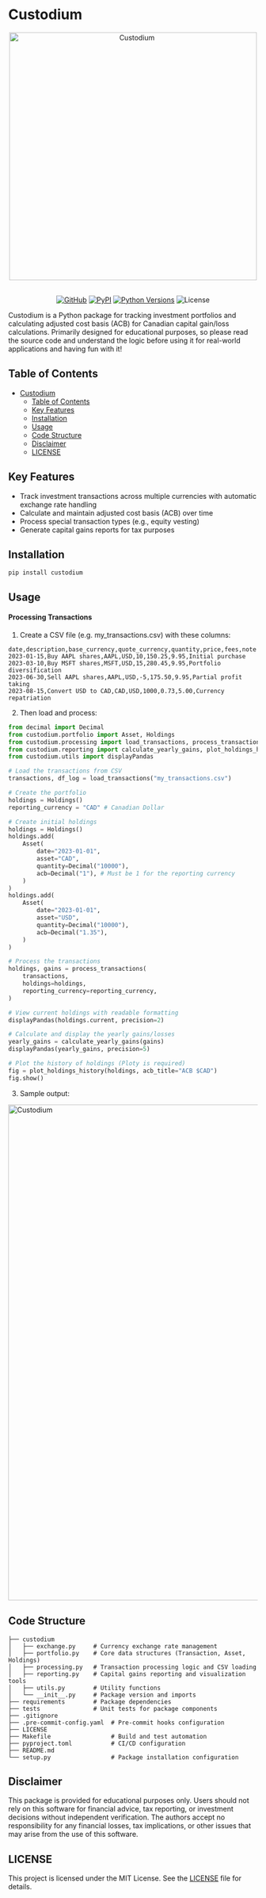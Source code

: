 # Custodium

<div align="center">

<img alt="Custodium" src="https://raw.githubusercontent.com/nsarang/custodium/refs/heads/main/images/logo.jpg" width="500px" style="max-width: 100%;">
<br/>
<br/>

[![GitHub](https://img.shields.io/badge/nsarang-custodium-red?logo=github&logoSize=auto)](https://github.com/nsarang/custodium)
[![PyPI](https://img.shields.io/pypi/v/custodium?logoSize=auto)](https://pypi.org/project/custodium/)
[![Python Versions](https://img.shields.io/pypi/pyversions/custodium?logo=python&logoSize=auto)](https://pypi.org/project/custodium/)
![License](https://img.shields.io/pypi/l/custodium?logo=auto)

</div>

Custodium is a Python package for tracking investment portfolios and calculating adjusted cost basis (ACB) for Canadian capital gain/loss calculations. Primarily designed for educational purposes, so please read the source code and understand the logic before using it for real-world applications and having fun with it!

## Table of Contents
- [Custodium](#custodium)
  - [Table of Contents](#table-of-contents)
  - [Key Features](#key-features)
  - [Installation](#installation)
  - [Usage](#usage)
  - [Code Structure](#code-structure)
  - [Disclaimer](#disclaimer)
  - [LICENSE](#license)

## Key Features

- Track investment transactions across multiple currencies with automatic exchange rate handling
- Calculate and maintain adjusted cost basis (ACB) over time
- Process special transaction types (e.g., equity vesting)
- Generate capital gains reports for tax purposes

## Installation
```
pip install custodium
```

## Usage

#### Processing Transactions

1. Create a CSV file (e.g. my_transactions.csv) with these columns:
```csv
date,description,base_currency,quote_currency,quantity,price,fees,note
2023-01-15,Buy AAPL shares,AAPL,USD,10,150.25,9.95,Initial purchase
2023-03-10,Buy MSFT shares,MSFT,USD,15,280.45,9.95,Portfolio diversification
2023-06-30,Sell AAPL shares,AAPL,USD,-5,175.50,9.95,Partial profit taking
2023-08-15,Convert USD to CAD,CAD,USD,1000,0.73,5.00,Currency repatriation
```
2. Then load and process:

```python
from decimal import Decimal
from custodium.portfolio import Asset, Holdings
from custodium.processing import load_transactions, process_transactions
from custodium.reporting import calculate_yearly_gains, plot_holdings_history
from custodium.utils import displayPandas

# Load the transactions from CSV
transactions, df_log = load_transactions("my_transactions.csv")

# Create the portfolio
holdings = Holdings()
reporting_currency = "CAD" # Canadian Dollar

# Create initial holdings
holdings = Holdings()
holdings.add(
    Asset(
        date="2023-01-01",
        asset="CAD",
        quantity=Decimal("10000"),
        acb=Decimal("1"), # Must be 1 for the reporting currency
    )
)
holdings.add(
    Asset(
        date="2023-01-01",
        asset="USD",
        quantity=Decimal("10000"),
        acb=Decimal("1.35"),
    )
)

# Process the transactions
holdings, gains = process_transactions(
    transactions,
    holdings=holdings,
    reporting_currency=reporting_currency,
)

# View current holdings with readable formatting
displayPandas(holdings.current, precision=2)

# Calculate and display the yearly gains/losses
yearly_gains = calculate_yearly_gains(gains)
displayPandas(yearly_gains, precision=5)

# Plot the history of holdings (Ploty is required)
fig = plot_holdings_history(holdings, acb_title="ACB $CAD")
fig.show()
```

3. Sample output:

<img alt="Custodium" src="https://raw.githubusercontent.com/nsarang/custodium/refs/heads/main/images/sample_output.png" width="1000px" style="max-width: 100%;">


## Code Structure
    ├── custodium
    │   ├── exchange.py     # Currency exchange rate management
    │   ├── portfolio.py    # Core data structures (Transaction, Asset, Holdings)
    │   ├── processing.py   # Transaction processing logic and CSV loading
    │   ├── reporting.py    # Capital gains reporting and visualization tools
    │   ├── utils.py        # Utility functions
    │   └── __init__.py     # Package version and imports
    ├── requirements        # Package dependencies
    ├── tests               # Unit tests for package components
    ├── .gitignore
    ├── .pre-commit-config.yaml  # Pre-commit hooks configuration
    ├── LICENSE
    ├── Makefile                 # Build and test automation
    ├── pyproject.toml           # CI/CD configuration
    ├── README.md
    └── setup.py                 # Package installation configuration

## Disclaimer
This package is provided for educational purposes only. Users should not rely on this software for financial advice, tax reporting, or investment decisions without independent verification. The authors accept no responsibility for any financial losses, tax implications, or other issues that may arise from the use of this software.

## LICENSE

This project is licensed under the MIT License. See the [LICENSE](LICENSE) file for details.
